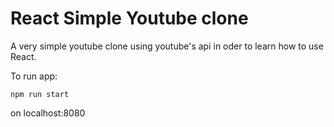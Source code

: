 # React Simple Youtube clone

A very simple youtube clone using youtube's api in oder to learn how to use React.

To run app:
```
npm run start
```

on localhost:8080